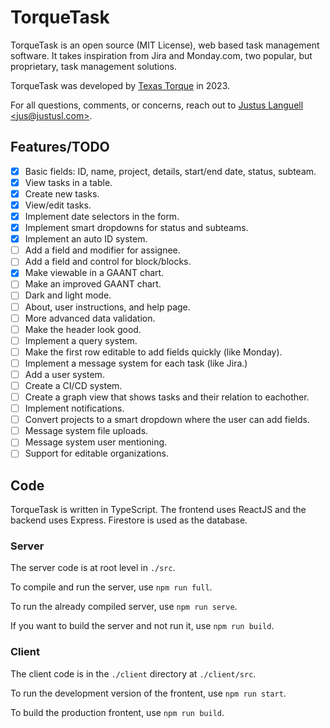 # TorqueTask

TorqueTask is an open source (MIT License), web based task management software. 
It takes inspiration from Jira and Monday.com, two popular, but proprietary, task management solutions.

TorqueTask was developed by [Texas Torque](https://texastorque.org) in 2023.

For all questions, comments, or concerns, reach out to [Justus Languell \<jus@justusl.com\>](https://justusl.com).

## Features/TODO

- [X] Basic fields: ID, name, project, details, start/end date, status, subteam.
- [X] View tasks in a table.
- [X] Create new tasks.
- [X] View/edit tasks.
- [X] Implement date selectors in the form.
- [X] Implement smart dropdowns for status and subteams.
- [X] Implement an auto ID system.
- [ ] Add a field and modifier for assignee.
- [ ] Add a field and control for block/blocks.
- [X] Make viewable in a GAANT chart.
- [ ] Make an improved GAANT chart.
- [ ] Dark and light mode.
- [ ] About, user instructions, and help page.
- [ ] More advanced data validation.
- [ ] Make the header look good.
- [ ] Implement a query system.
- [ ] Make the first row editable to add fields quickly (like Monday).
- [ ] Implement a message system for each task (like Jira.)
- [ ] Add a user system.
- [ ] Create a CI/CD system.
- [ ] Create a graph view that shows tasks and their relation to eachother.
- [ ] Implement notifications.
- [ ] Convert projects to a smart dropdown where the user can add fields.
- [ ] Message system file uploads.
- [ ] Message system user mentioning.
- [ ] Support for editable organizations.

## Code

TorqueTask is written in TypeScript.
The frontend uses ReactJS and the backend uses Express.
Firestore is used as the database.

### Server

The server code is at root level in `./src`.

To compile and run the server, use `npm run full`.

To run the already compiled server, use `npm run serve`.

If you want to build the server and not run it, use `npm run build`.

### Client

The client code is in the `./client` directory at `./client/src`.

To run the development version of the frontent, use `npm run start`.

To build the production frontent, use `npm run build`.

